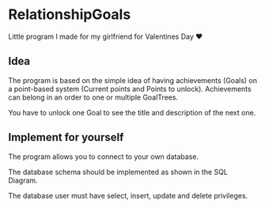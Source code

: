 # RelationshipGoals
 Little program I made for my girlfriend for Valentines Day ❤
 
 ## Idea
 The program is based on the simple idea of having achievements (Goals) on a point-based system (Current points and Points to unlock).
 Achievements can belong in an order to one or multiple GoalTrees.
 
 You have to unlock one Goal to see the title and description of the next one.
 
 ## Implement for yourself
 
 The program allows you to connect to your own database.
 
 The database schema should be implemented as shown in the SQL Diagram.
 
 The database user must have select, insert, update and delete privileges.
